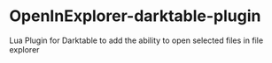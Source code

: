 # OpenInExplorer-darktable-plugin
Lua Plugin for Darktable to add the ability to open selected files in file explorer
